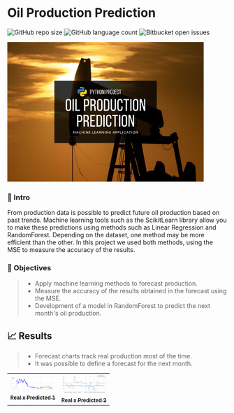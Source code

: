 # Oil Production Prediction

<!---Esses são exemplos. Veja https://shields.io para outras pessoas ou para personalizar este conjunto de escudos. Você pode querer incluir dependências, status do projeto e informações de licença aqui--->

![GitHub repo size](https://img.shields.io/badge/REPO%20SIZE-3830kb-green)
![GitHub language count](https://img.shields.io/badge/LANGUAGES-1-green)
![Bitbucket open issues](https://img.shields.io/badge/OPEN%20ISSUES-NO%20ISSUES-green)

<img src="project-image.png" alt=" ">


### :speech_balloon: Intro

From production data is possible to predict future oil production based on past trends. Machine learning tools such as the ScikitLearn library allow you to make these predictions using methods such as Linear Regression and RandomForest. Depending on the dataset, one method may be more efficient than the other. In this project we used both methods, using the MSE to measure the accuracy of the results.

### :rocket: Objectives

> - Apply machine learning methods to forecast production.
> - Measure the accuracy of the results obtained in the forecast using the MSE.
> - Development of a model in RandomForest to predict the next month's oil production.

## :chart_with_upwards_trend: Results

> - Forecast charts track real production most of the time.
> - It was possible to define a forecast for the next month.

<!--## :bar_chart: Images-->
<table>
  <tr>
    <td align="center">
      <a href="image-1.png">
        <img src="image-1.png" width="100px;" alt=" "/><br>
        <sub>
          <b>Real x Predicted 1</b>
        </sub>
      </a>
    </td>
    <td align="center">
      <a href="image-2.png">
        <img src="image-2.png" width="100px;" alt=" "/><br>
        <sub>
          <b>Real x Predicted 2</b>
        </sub>
      </a>
    </td>
</table>
